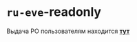 # `ru-eve`-readonly
Выдача РО пользователям находится [**тут**](https://github.com/nikitasius/jRO-phpbb/blob/master/README.ru.md)
